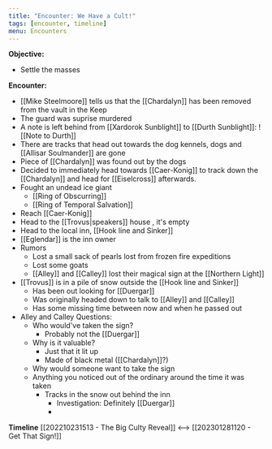 ```yaml
---
title: "Encounter: We Have a Cult!"
tags: [encounter, timeline]
menu: Encounters
---
```

**Objective:** 
- Settle the masses

**Encounter:**
- [[Mike Steelmoore]] tells us that the [[Chardalyn]] has been removed from the vault in the Keep
- The guard was suprise murdered
- A note is left behind from [[Xardorok Sunblight]] to [[Durth Sunblight]]:
![[Note to Durth]]
- There are tracks that head out towards the dog kennels, dogs and [[Allisar Soulmander]] are gone
- Piece of [[Chardalyn]] was found out by the dogs
- Decided to immediately head towards [[Caer-Konig]] to track down the [[Chardalyn]] and head for [[Eiselcross]] afterwards.
- Fought an undead ice giant
	- [[Ring of Obscurring]]
	- [[Ring of Temporal Salvation]]
- Reach [[Caer-Konig]]
- Head to the [[Trovus|speakers]] house , it's empty
- Head to the local inn, [[Hook line and Sinker]]
- [[Eglendar]] is the inn owner
- Rumors
	- Lost a small sack of pearls lost from frozen fire expeditions
	- Lost some goats
	- [[Alley]] and [[Calley]] lost their magical sign at the [[Northern Light]]
- [[Trovus]] is in a pile of snow outside the [[Hook line and Sinker]]
	- Has been out looking for [[Duergar]]
	- Was originally headed down to talk to [[Alley]] and [[Calley]]
	- Has some missing time between now and when he passed out
- Alley and Calley Questions:
	- Who would've taken the sign?
		- Probably not the [[Duergar]]
	- Why is it valuable?
		- Just that it lit up
		- Made of black metal ([[Chardalyn]]?)
	- Why would someone want to take the sign
	- Anything you noticed out of the ordinary around the time it was taken
		- Tracks in the snow out behind the inn
			- Investigation: Definitely [[Duergar]]
			- 


**Timeline**
[[202210231513 - The Big Culty Reveal]] <--> [[202301281120 - Get That Sign!]]